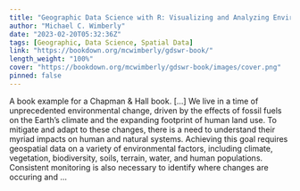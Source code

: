 ```yaml
---
title: "Geographic Data Science with R: Visualizing and Analyzing Environmental Change"
author: "Michael C. Wimberly"
date: "2023-02-20T05:32:36Z"
tags: [Geographic, Data Science, Spatial Data]
link: "https://bookdown.org/mcwimberly/gdswr-book/"
length_weight: "100%"
cover: "https://bookdown.org/mcwimberly/gdswr-book/images/cover.png"
pinned: false
---
```


A book example for a Chapman & Hall book. [...] We live in a time of unprecedented environmental change, driven by the effects of fossil fuels on the Earth’s climate and the expanding footprint of human land use. To mitigate and adapt to these changes, there is a need to understand their myriad impacts on human and natural systems. Achieving this goal requires geospatial data on a variety of environmental factors, including climate, vegetation, biodiversity, soils, terrain, water, and human populations. Consistent monitoring is also necessary to identify where changes are occuring and ...

